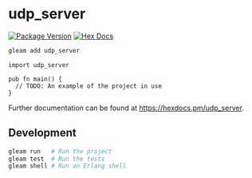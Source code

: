 # udp_server

[![Package Version](https://img.shields.io/hexpm/v/udp_server)](https://hex.pm/packages/udp_server)
[![Hex Docs](https://img.shields.io/badge/hex-docs-ffaff3)](https://hexdocs.pm/udp_server/)

```sh
gleam add udp_server
```

```gleam
import udp_server

pub fn main() {
  // TODO: An example of the project in use
}
```

Further documentation can be found at <https://hexdocs.pm/udp_server>.

## Development

```sh
gleam run   # Run the project
gleam test  # Run the tests
gleam shell # Run an Erlang shell
```
